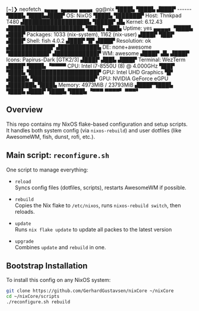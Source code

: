   [~]❯ neofetch
            ▗▄▄▄       ▗▄▄▄▄    ▄▄▄▖            gg@nix
            ▜███▙       ▜███▙  ▟███▛            ------
             ▜███▙       ▜███▙▟███▛             OS: NixOS
              ▜███▙       ▜██████▛              Host: Thnkpad T480
       ▟█████████████████▙ ▜████▛     ▟▙        Kernel: 6.12.43
      ▟███████████████████▙ ▜███▙    ▟██▙       Uptime: yes
             ▄▄▄▄▖           ▜███▙  ▟███▛       Packages: 1033 (nix-system), 1162 (nix-user)
            ▟███▛             ▜██▛ ▟███▛        Shell: fish 4.0.2
           ▟███▛               ▜▛ ▟███▛         Resolution: ok
  ▟███████████▛                  ▟██████████▙   DE: none+awesome
  ▜██████████▛                  ▟███████████▛   WM: awesome
        ▟███▛ ▟▙               ▟███▛            Icons: Papirus-Dark [GTK2/3]
       ▟███▛ ▟██▙             ▟███▛             Terminal: WezTerm
      ▟███▛  ▜███▙           ▝▀▀▀▀              CPU: Intel i7-8550U (8) @ 4.000GHz
      ▜██▛    ▜███▙ ▜██████████████████▛        GPU: Intel UHD Graphics
       ▜▛     ▟████▙ ▜████████████████▛         GPU: NVIDIA GeForce eGPU
             ▟██████▙       ▜███▙               Memory: 4973MiB / 23793MiB
            ▟███▛▜███▙       ▜███▙
           ▟███▛  ▜███▙       ▜███▙
           ▝▀▀▀    ▀▀▀▀▘       ▀▀▀▘

## Overview

This repo contains my NixOS flake-based configuration and setup scripts.  
It handles both system config (via `nixos-rebuild`) and user dotfiles (like AwesomeWM, fish, dunst, rofi, etc.).

## Main script: `reconfigure.sh`

One script to manage everything:

- `reload`  
  Syncs config files (dotfiles, scripts), restarts AwesomeWM if possible.

- `rebuild`  
  Copies the Nix flake to `/etc/nixos`, runs `nixos-rebuild switch`, then reloads.

- `update`  
  Runs `nix flake update` to update all packes to the latest version

- `upgrade`  
  Combines `update` and `rebuild` in one.

## Bootstrap Installation

To install this config on any NixOS system:

```bash
git clone https://github.com/GerhardGustavsen/nixCore ~/nixCore
cd ~/nixCore/scripts
./reconfigure.sh rebuild
```
